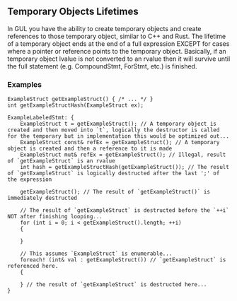 ## Temporary Objects Lifetimes

In GUL you have the ability to create temporary objects and create references to those temporary object, similar to 
C++ and Rust. The lifetime of a temporary object ends at the end of a full expression EXCEPT for cases where a 
pointer or reference points to the temporary object. Basically, if an temporary object lvalue is not converted to an 
rvalue then it will survive until the full statement (e.g. CompoundStmt, ForStmt, etc.) is finished.

### Examples
    
    ExampleStruct getExampleStruct() { /* ... */ }
    int getExampleStructHash(ExampleStruct ex);
    
    ExampleLabeledStmt: {
        ExampleStruct t = getExampleStruct(); // A temporary object is created and then moved into `t`, logically the destructor is called for the temporary but in implementation this would be optimized out... 
        ExampleStruct const& refEx = getExampleStruct(); // A temporary object is created and then a reference to it is made
        ExampleStruct mut& refEx = getExampleStruct(); // Illegal, result of `getExampleStruct` is an rvalue
        int hash = getExampleStructHash(getExampleStruct()); // The result of `getExampleStruct` is logically destructed after the last ';' of the expression
        
        getExampleStruct(); // The result of `getExampleStruct()` is immediately destructed
        
        // The result of `getExampleStruct` is destructed before the `++i` NOT after finishing looping...
        for (int i = 0; i < getExampleStruct().length; ++i)
        {
            
        }
        
        // This assumes `ExampleStruct` is enumerable...
        foreach! (int& val : getExampleStruct()) // `getExampleStruct` is referenced here.
        {
            
        } // the result of `getExampleStruct` is destructed here...
    }
